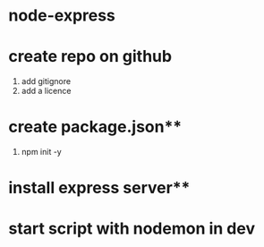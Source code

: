 # node-express

# create repo on github

1. add gitignore
1. add a licence

# create package.json\*\*

1. npm init -y

# install express server\*\*

# start script with nodemon in dev
